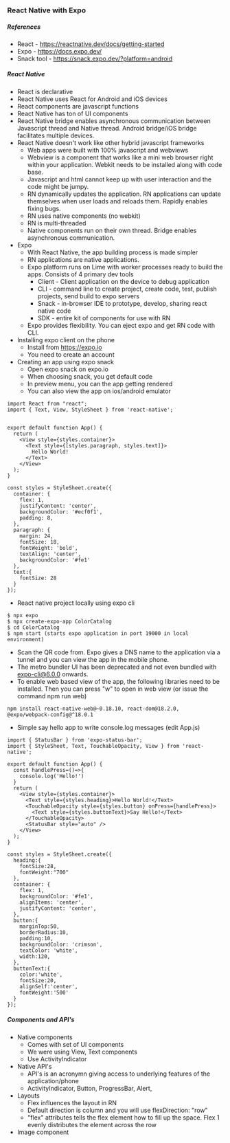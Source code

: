 ### React Native with Expo

##### References
* React - https://reactnative.dev/docs/getting-started
* Expo - https://docs.expo.dev/
* Snack tool - https://snack.expo.dev/?platform=android


##### React Native
* React is declarative
* React Native uses React for Android and iOS devices
* React components are javascript functions
* React Native has ton of UI components
* React Native bridge enables asynchronous communication between Javascript thread and Native thread. Android bridge/iOS bridge facilitates multiple devices.
* React Native doesn't work like other hybrid javascript frameworks
  * Web apps were built with 100% javascript and webviews
  * Webview is a component that works like a mini web browser right within your application. Webkit needs to be installed along with code base.
  * Javascript and html cannot keep up with user interaction and the code might be jumpy.
  * RN dynamically updates the application. RN applications can update themselves when user loads and reloads them. Rapidly enables fixing bugs.
  * RN uses native components (no webkit)
  * RN is multi-threaded
  * Native components run on their own thread. Bridge enables asynchronous communication.
* Expo
  * With React Native, the app building process is made simpler
  * RN applications are native applications.
  * Expo platform runs on Lime with worker processes ready to build the apps. Consists of 4 primary dev tools
    * Client - Client application on the device to debug application
    * CLI - command line to create project, create code, test, publish projects, send build to expo servers
    * Snack - in-browser IDE to prototype, develop, sharing react native code
    * SDK - entire kit of components for use with RN
  * Expo provides flexibility. You can eject expo and get RN code with CLI.
* Installing expo client on the phone
  * Install from https://expo.io
  * You need to create an account
* Creating an app using expo snack
  * Open expo snack on expo.io
  * When choosing snack, you get default code
  * In preview menu, you can the app getting rendered
  * You can also view the app on ios/android emulator
```
import React from "react";
import { Text, View, StyleSheet } from 'react-native';


export default function App() {
  return (
    <View style={styles.container}>
      <Text style={[styles.paragraph, styles.text]}>
        Hello World!
      </Text>
    </View>
  );
}

const styles = StyleSheet.create({
  container: {
    flex: 1,
    justifyContent: 'center',
    backgroundColor: '#ecf0f1',
    padding: 8,
  },
  paragraph: {
    margin: 24,
    fontSize: 18,
    fontWeight: 'bold',
    textAlign: 'center',
    backgroundColor: '#fe1'
  },
  text:{
    fontSize: 28
  }
});

```
* React native project locally using expo cli
```
$ npx expo 
$ npx create-expo-app ColorCatalog
$ cd ColorCatalog
$ npm start (starts expo application in port 19000 in local environment)

```
* Scan the QR code from. Expo gives a DNS name to the application via a tunnel and you can view the app in the mobile phone.
* The metro bundler UI has been deprecated and not even bundled with expo-cli@6.0.0 onwards.
* To enable web based view of the app, the following libraries need to be installed. Then you can press "w" to open in web view (or issue the command npm run web)
```
npm install react-native-web@~0.18.10, react-dom@18.2.0, @expo/webpack-config@^18.0.1
```
* Simple say hello app to write console.log messages (edit App.js)
```
import { StatusBar } from 'expo-status-bar';
import { StyleSheet, Text, TouchableOpacity, View } from 'react-native';

export default function App() {
  const handlePress=()=>{
    console.log('Hello!')
  }
  return (
    <View style={styles.container}>
      <Text style={styles.heading}>Hello World!</Text>
      <TouchableOpacity style={styles.button} onPress={handlePress}>
        <Text style={styles.buttonText}>Say Hello!</Text>
      </TouchableOpacity>
      <StatusBar style="auto" />
    </View>
  );
}

const styles = StyleSheet.create({
  heading:{
    fontSize:28,
    fontWeight:"700"
  },  
  container: {
    flex: 1,
    backgroundColor: '#fe1',
    alignItems: 'center',
    justifyContent: 'center',
  },
  button:{
    marginTop:50,
    borderRadius:10,
    padding:10,
    backgroundColor: 'crimson',
    textColor: 'white',
    width:120,
  },
  buttonText:{
    color:'white',
    fontSize:20,
    alignSelf:'center',
    fontWeight:'500'
  }
});
```

##### Components and API's
* Native components
  * Comes with set of UI components
  * We were using View, Text components
  * Use ActivityIndicator
* Native API's
  * API's is an acronymn giving access to underlying features of the application/phone
  * ActivityIndicator, Button, ProgressBar, Alert, 
* Layouts
  * Flex influences the layout in RN
  * Default direction is column and you will use flexDirection: "row"
  * "flex" attributes tells the flex element how to fill up the space. Flex 1 evenly distributes the element across the row
* Image component
